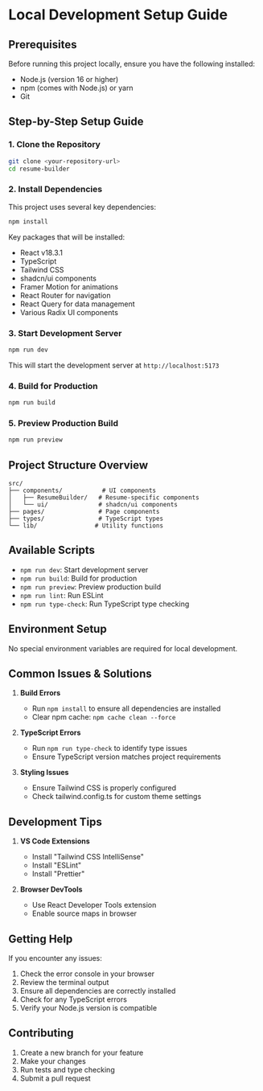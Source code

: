 # Local Development Setup Guide

## Prerequisites

Before running this project locally, ensure you have the following installed:
- Node.js (version 16 or higher)
- npm (comes with Node.js) or yarn
- Git

## Step-by-Step Setup Guide

### 1. Clone the Repository
```bash
git clone <your-repository-url>
cd resume-builder
```

### 2. Install Dependencies
This project uses several key dependencies:
```bash
npm install
```

Key packages that will be installed:
- React v18.3.1
- TypeScript
- Tailwind CSS
- shadcn/ui components
- Framer Motion for animations
- React Router for navigation
- React Query for data management
- Various Radix UI components

### 3. Start Development Server
```bash
npm run dev
```
This will start the development server at `http://localhost:5173`

### 4. Build for Production
```bash
npm run build
```

### 5. Preview Production Build
```bash
npm run preview
```

## Project Structure Overview

```
src/
├── components/           # UI components
│   ├── ResumeBuilder/   # Resume-specific components
│   └── ui/              # shadcn/ui components
├── pages/               # Page components
├── types/               # TypeScript types
└── lib/                # Utility functions
```

## Available Scripts

- `npm run dev`: Start development server
- `npm run build`: Build for production
- `npm run preview`: Preview production build
- `npm run lint`: Run ESLint
- `npm run type-check`: Run TypeScript type checking

## Environment Setup

No special environment variables are required for local development.

## Common Issues & Solutions

1. **Build Errors**
   - Run `npm install` to ensure all dependencies are installed
   - Clear npm cache: `npm cache clean --force`

2. **TypeScript Errors**
   - Run `npm run type-check` to identify type issues
   - Ensure TypeScript version matches project requirements

3. **Styling Issues**
   - Ensure Tailwind CSS is properly configured
   - Check tailwind.config.ts for custom theme settings

## Development Tips

1. **VS Code Extensions**
   - Install "Tailwind CSS IntelliSense"
   - Install "ESLint"
   - Install "Prettier"

2. **Browser DevTools**
   - Use React Developer Tools extension
   - Enable source maps in browser

## Getting Help

If you encounter any issues:
1. Check the error console in your browser
2. Review the terminal output
3. Ensure all dependencies are correctly installed
4. Check for any TypeScript errors
5. Verify your Node.js version is compatible

## Contributing

1. Create a new branch for your feature
2. Make your changes
3. Run tests and type checking
4. Submit a pull request